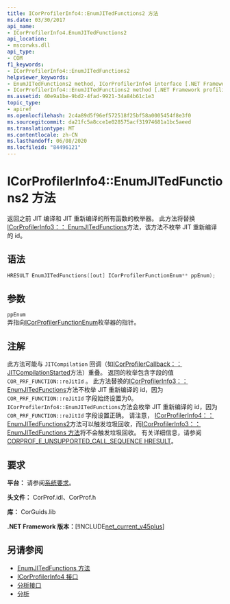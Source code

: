 ```yaml
---
title: ICorProfilerInfo4::EnumJITedFunctions2 方法
ms.date: 03/30/2017
api_name:
- ICorProfilerInfo4.EnumJITedFunctions2
api_location:
- mscorwks.dll
api_type:
- COM
f1_keywords:
- ICorProfilerInfo4::EnumJITedFunctions2
helpviewer_keywords:
- EnumJITedFunctions2 method, ICorProfilerInfo4 interface [.NET Framework profiling]
- ICorProfilerInfo4::EnumJITedFunctions2 method [.NET Framework profiling]
ms.assetid: 40e9a1be-9bd2-4fad-9921-34a84b61c1e3
topic_type:
- apiref
ms.openlocfilehash: 2c4a89d5f96ef572518f25bf58a0005454f8e3f0
ms.sourcegitcommit: da21fc5a8cce1e028575acf31974681a1bc5aeed
ms.translationtype: MT
ms.contentlocale: zh-CN
ms.lasthandoff: 06/08/2020
ms.locfileid: "84496121"
---
```

# <a name="icorprofilerinfo4enumjitedfunctions2-method"></a>ICorProfilerInfo4::EnumJITedFunctions2 方法
返回之前 JIT 编译和 JIT 重新编译的所有函数的枚举器。 此方法将替换[ICorProfilerInfo3：： EnumJITedFunctions](icorprofilerinfo3-enumjitedfunctions-method.md)方法，该方法不枚举 JIT 重新编译的 id。  
  
## <a name="syntax"></a>语法  
  
```cpp  
HRESULT EnumJITedFunctions([out] ICorProfilerFunctionEnum** ppEnum);  
```  
  
## <a name="parameters"></a>参数  
 `ppEnum`  
 弄指向[ICorProfilerFunctionEnum](icorprofilerfunctionenum-interface.md)枚举器的指针。  
  
## <a name="remarks"></a>注解  
 此方法可能与 `JITCompilation` 回调（如[ICorProfilerCallback：： JITCompilationStarted](icorprofilercallback-jitcompilationstarted-method.md)方法）重叠。 返回的枚举包含字段的值 `COR_PRF_FUNCTION::reJitId` 。 此方法替换的[ICorProfilerInfo3：： EnumJITedFunctions](icorprofilerinfo3-enumjitedfunctions-method.md)方法不枚举 JIT 重新编译的 id，因为 `COR_PRF_FUNCTION::reJitId` 字段始终设置为0。 `ICorProfilerInfo4::EnumJITedFunctions`方法会枚举 JIT 重新编译的 id，因为 `COR_PRF_FUNCTION::reJitId` 字段设置正确。 请注意， [ICorProfilerInfo4：： EnumJITedFunctions2](icorprofilerinfo4-enumjitedfunctions2-method.md)方法可以触发垃圾回收，而[ICorProfilerInfo3：： EnumJITedFunctions 方法](icorprofilerinfo3-enumjitedfunctions-method.md)将不会触发垃圾回收。  有关详细信息，请参阅[CORPROF_E_UNSUPPORTED_CALL_SEQUENCE HRESULT](corprof-e-unsupported-call-sequence-hresult.md)。  
  
## <a name="requirements"></a>要求  
 **平台：** 请参阅[系统要求](../../get-started/system-requirements.md)。  
  
 **头文件：** CorProf.idl、CorProf.h  
  
 **库：** CorGuids.lib  
  
 **.NET Framework 版本：**[!INCLUDE[net_current_v45plus](../../../../includes/net-current-v45plus-md.md)]  
  
## <a name="see-also"></a>另请参阅

- [EnumJITedFunctions 方法](icorprofilerinfo3-enumjitedfunctions-method.md)
- [ICorProfilerInfo4 接口](icorprofilerinfo4-interface.md)
- [分析接口](profiling-interfaces.md)
- [分析](index.md)
